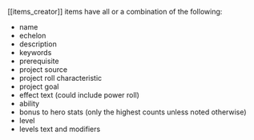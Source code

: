 [[items_creator]]
items have all or a combination of the following:

- name
- echelon
- description
- keywords
- prerequisite
- project source
- project roll characteristic
- project goal
- effect text (could include power roll)
- ability
- bonus to hero stats (only the highest counts unless noted otherwise)
- level
- levels text and modifiers